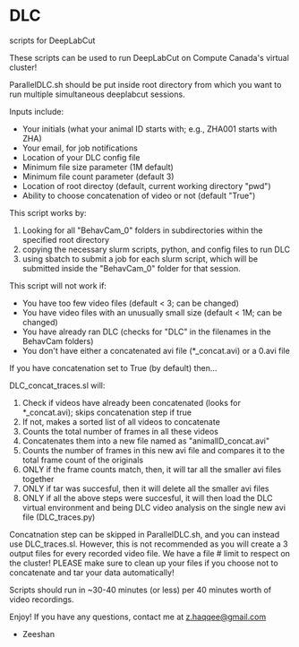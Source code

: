 # DLC
scripts for DeepLabCut

These scripts can be used to run DeepLabCut on Compute Canada's virtual cluster!

ParallelDLC.sh should be put inside root directory from which you want to run multiple simultaneous deeplabcut sessions.

Inputs include:
- Your initials (what your animal ID starts with; e.g., ZHA001 starts with ZHA)
- Your email, for job notifications
- Location of your DLC config file
- Minimum file size parameter (1M default)
- Minimum file count parameter (default 3)
- Location of root directoy (default, current working directory "pwd")
- Ability to choose concatenation of video or not (default "True")

This script works by:

1. Looking for all "BehavCam_0" folders in subdirectories within the specified root directory
2. copying the necessary slurm scripts, python, and config files to run DLC
3. using sbatch to submit a job for each slurm script, which will be submitted inside the "BehavCam_0" folder for that session.

This script will not work if:
- You have too few video files (default < 3; can be changed)
- You have video files with an unusually small size (default < 1M; can be changed)
- You have already ran DLC (checks for "DLC" in the filenames in the BehavCam folders)
- You don't have either a concatenated avi file (*_concat.avi) or a 0.avi file

If you have concatenation set to True (by default) then...

DLC_concat_traces.sl will:

1. Check if videos have already been concatenated (looks for *_concat.avi); skips concatenation step if true
2. If not, makes a sorted list of all videos to concatenate
3. Counts the total number of frames in all these videos
4. Concatenates them into a new file named as "animalID_concat.avi"
5. Counts the number of frames in this new avi file and compares it to the total frame count of the originals
6. ONLY if the frame counts match, then, it will tar all the smaller avi files together
7. ONLY if tar was succesful, then it will delete all the smaller avi files
8. ONLY if all the above steps were succesful, it will then load the DLC virtual environment and being DLC video analysis on the single new avi file (DLC_traces.py)

Concatnation step can be skipped in ParallelDLC.sh, and you can instead use DLC_traces.sl. However, this is not recommended as you will create a 3 output files for every recorded video file. 
We have a file # limit to respect on the cluster! PLEASE make sure to clean up your files if you choose not to concatenate and tar your data automatically!

Scripts should run in ~30-40 minutes (or less) per 40 minutes worth of video recordings.

Enjoy! If you have any questions, contact me at z.haqqee@gmail.com

- Zeeshan
